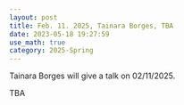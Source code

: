 ```yaml
---
layout: post
title: Feb. 11. 2025, Tainara Borges, TBA
date: 2023-05-18 19:27:59
use_math: true
category: 2025-Spring
---
```

 
Tainara Borges will give a talk on 02/11/2025.

TBA
